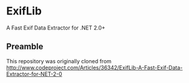 ExifLib
=======

A Fast Exif Data Extractor for .NET 2.0+

Preamble
--------

This repository was originally cloned from http://www.codeproject.com/Articles/36342/ExifLib-A-Fast-Exif-Data-Extractor-for-NET-2-0


